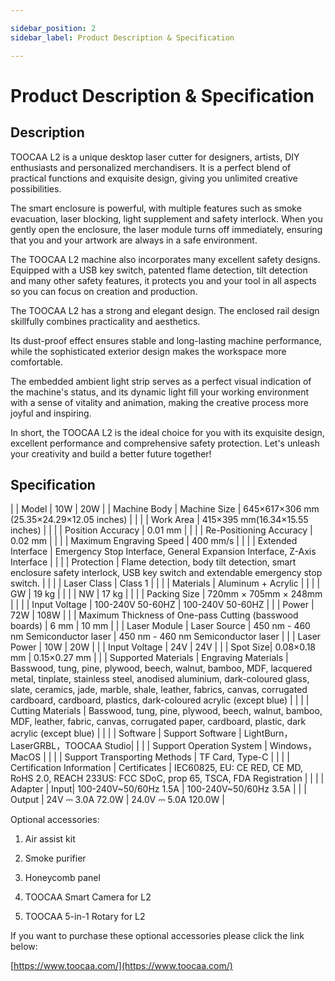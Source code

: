 ```yaml
---

sidebar_position: 2
sidebar_label: Product Description & Specification

---
```

# Product Description & Specification
## Description
TOOCAA L2 is a unique desktop laser cutter for designers, artists, DIY enthusiasts and personalized merchandisers. It is a perfect blend of practical functions and exquisite design, giving you unlimited creative possibilities.

The smart enclosure is powerful, with multiple features such as smoke evacuation, laser blocking, light supplement and safety interlock. When you gently open the enclosure, the laser module turns off immediately, ensuring that you and your artwork are always in a safe environment.

The TOOCAA L2 machine also incorporates many excellent safety designs. Equipped with a USB key switch, patented flame detection, tilt detection and many other safety features, it protects you and your tool in all aspects so you can focus on creation and production.

The TOOCAA L2 has a strong and elegant design. The enclosed rail design skillfully combines practicality and aesthetics. 

Its dust-proof effect ensures stable and long-lasting machine performance, while the sophisticated exterior design makes the workspace more comfortable.

The embedded ambient light strip serves as a perfect visual indication of the machine's status, and its dynamic light fill your working environment with a sense of vitality and animation, making the creative process more joyful and inspiring.

In short, the TOOCAA L2 is the ideal choice for you with its exquisite design, excellent performance and comprehensive safety protection. Let's unleash your creativity and build a better future together!

## Specification
|  | Model | 10W | 20W |
| Machine Body | Machine Size | 645×617×306 mm<br/>(25.35×24.29×12.05 inches) | |
| | Work Area | 415×395 mm(16.34×15.55 inches) | |
| | Position Accuracy  | 0.01 mm | |
| | Re-Positioning Accuracy | 0.02 mm | |
| | Maximum Engraving Speed | 400 mm/s | |
| | Extended Interface | Emergency Stop Interface, General Expansion Interface, Z-Axis Interface | |
| | Protection | Flame detection, body tilt detection, smart enclosure safety interlock, USB key switch and extendable emergency stop switch. | |
| | Laser Class | Class 1 | |
| | Materials | Aluminum + Acrylic | |
| | GW</font> | 19 kg | |
| | NW</font> | 17 kg | |
| | Packing Size</font> | 720mm × 705mm × 248mm | |
| | Input Voltage</font> | 100-240V 50-60HZ | 100-240V 50-60HZ |
| | Power</font> | 72W | 108W |
| | Maximum Thickness of One-pass Cutting (basswood boards) | 6 mm | 10 mm |
| | Laser Module | Laser Source</font> | 450 nm - 460 nm Semiconductor laser</font> | 450 nm - 460 nm Semiconductor laser |
| | Laser Power | 10W | 20W |
| | Input Voltage | 24V | 24V |
| | Spot Size| 0.08×0.18 mm | 0.15×0.27 mm |
| | Supported Materials | Engraving Materials | Basswood, tung, pine, plywood, beech, walnut, bamboo, MDF, lacquered metal, tinplate, stainless steel, anodised aluminium, dark-coloured glass, slate, ceramics, jade, marble, shale, leather, fabrics, canvas, corrugated cardboard, cardboard, plastics, dark-coloured acrylic (except blue) | |
| | Cutting Materials | Basswood, tung, pine, plywood, beech, walnut, bamboo, MDF, leather, fabric, canvas, corrugated paper, cardboard, plastic, dark acrylic (except blue)  | |
| | Software | Support Software | LightBurn，LaserGRBL，TOOCAA Studio| |
| | Support Operation System | Windows，MacOS | |
| | Support Transporting Methods | TF Card, Type-C | |
| | Certification Information | Certificates | IEC60825, EU: CE RED, CE MD, RoHS 2.0, REACH 233US: FCC SDoC, prop 65, TSCA, FDA Registration | |
| | Adapter | Input| 100-240V~50/60Hz 1.5A | 100-240V~50/60Hz 3.5A |
| | Output | 24V ⎓ 3.0A 72.0W | 24.0V ⎓ 5.0A 120.0W |


Optional accessories:

1. Air assist kit

2. Smoke purifier

3. Honeycomb panel

4. TOOCAA Smart Camera for L2

5. TOOCAA 5-in-1 Rotary for L2

If you want to purchase these optional accessories please click the link below:

[https://www.toocaa.com/](https://www.toocaa.com/)
